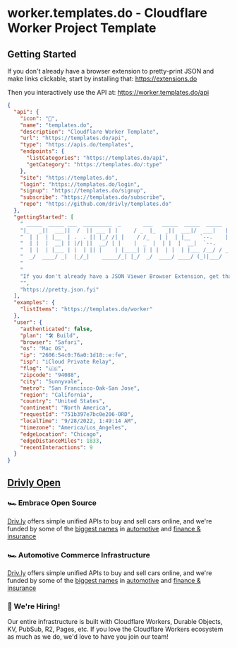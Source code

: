 # worker.templates.do - Cloudflare Worker Project Template

## Getting Started

If you don't already have a browser extension to pretty-print JSON and make links clickable, start by installing that: <https://extensions.do>

Then you interactively use the API at: <https://worker.templates.do/api>

```json
{
  "api": {
    "icon": "🚀",
    "name": "templates.do",
    "description": "Cloudflare Worker Template",
    "url": "https://templates.do/api",
    "type": "https://apis.do/templates",
    "endpoints": {
      "listCategories": "https://templates.do/api",
      "getCategory": "https://templates.do/:type"
    },
    "site": "https://templates.do",
    "login": "https://templates.do/login",
    "signup": "https://templates.do/signup",
    "subscribe": "https://templates.do/subscribe",
    "repo": "https://github.com/drivly/templates.do"
  },
  "gettingStarted": [
    " _____  _____ ___  _________  _       ___   _____  _____  _____    ______  _____ ",
    "|_   _||  ___||  /  || ___ | |     / _  |_   _||  ___|/  ___|   |  _  |  _  |",
    "  | |  | |__  | .  . || |_/ /| |    / /_   | |  | |__   `--.    | | | || | | |",
    "  | |  |  __| | |/| ||  __/ | |    |  _  |  | |  |  __|  `--.    | | | || | | |",
    "  | |  | |___ | |  | || |    | |____| | | |  | |  | |___ /__/ / _ | |/ /  _/ /",
    "  _/  ____/ _|  |_/_|    _____/_| |_/  _/  ____/ ____/ (_)|___/   ___/ ",
    "                                                                                 ",
    "                                                                                 ",
    "If you don't already have a JSON Viewer Browser Extension, get that first:",
    "",
    "https://pretty.json.fyi"
  ],
  "examples": {
    "listItems": "https://templates.do/worker"
  },
  "user": {
    "authenticated": false,
    "plan": "🛠 Build",
    "browser": "Safari",
    "os": "Mac OS",
    "ip": "2606:54c0:76a0:1d18::e:fe",
    "isp": "iCloud Private Relay",
    "flag": "🇺🇸",
    "zipcode": "94088",
    "city": "Sunnyvale",
    "metro": "San Francisco-Oak-San Jose",
    "region": "California",
    "country": "United States",
    "continent": "North America",
    "requestId": "751b397e7bc0e206-ORD",
    "localTime": "9/28/2022, 1:49:14 AM",
    "timezone": "America/Los_Angeles",
    "edgeLocation": "Chicago",
    "edgeDistanceMiles": 1833,
    "recentInteractions": 9
  }
}
```

## [Drivly Open](https://driv.ly/open)

### 🏎 Embrace Open Source
[Driv.ly](https://driv.ly) offers simple unified APIs to buy and sell cars online, and we're funded by some of the [biggest names](https://twitter.com/TurnerNovak) in [automotive](https://fontinalis.com/team/#bill-ford) and [finance & insurance](https://www.detroit.vc)

### 🏎 Automotive Commerce Infrastructure
[Driv.ly](https://driv.ly) offers simple unified APIs to buy and sell cars online, and we're funded by some of the [biggest names](https://twitter.com/TurnerNovak) in [automotive](https://fontinalis.com/team/#bill-ford) and [finance & insurance](https://www.detroit.vc)

###  🚀 We're Hiring!
Our entire infrastructure is built with Cloudflare Workers, Durable Objects, KV, PubSub, R2, Pages, etc.  If you love the Cloudflare Workers ecosystem as much as we do, we'd love to have you join our team!

